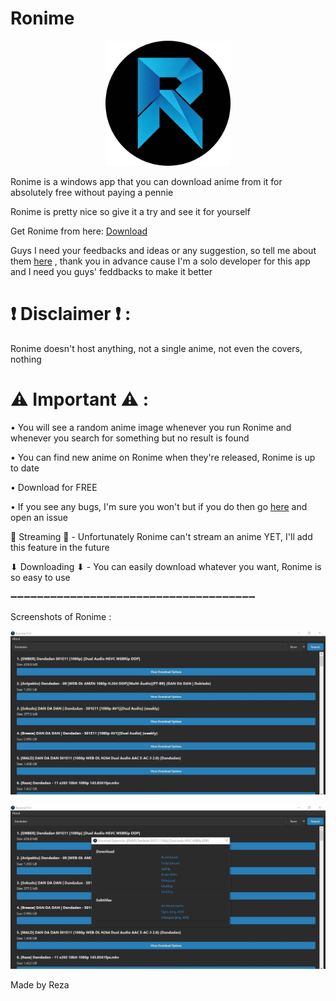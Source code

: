 # Ronime

<p align="center">
  <img src="https://github.com/Space-00/Ronime/blob/main/Screenshots/Logo.png" alt="Logo" width="200" height="200">
</p>

Ronime is a windows app that you can download anime from it for absolutely free without paying a pennie

Ronime is pretty nice so give it a try and see it for yourself

Get Ronime from here: [Download](https://github.com/Space-00/Ronime)

Guys I need your feedbacks and ideas or any suggestion, so tell me about them [here](https://github.com/Space-00/Ronime/issues) , thank you in advance cause I'm a solo developer for this app and I need you guys' feddbacks to make it better

# ❗ Disclaimer ❗ :

Ronime doesn't host anything, not a single anime, not even the covers, nothing

# ⚠ Important ⚠ :

• You will see a random anime image whenever you run Ronime and whenever you search for something but no result is found

• You can find new anime on Ronime when they're released, Ronime is up to date

• Download for FREE

• If you see any bugs, I'm sure you won't but if you do then go [here](https://github.com/Space-00/Ronime/issues) and open an issue

🍿 Streaming 🍿 - Unfortunately Ronime can't stream an anime YET, I'll add this feature in the future

⬇ Downloading ⬇ - You can easily download whatever you want, Ronime is so easy to use

➖➖➖➖➖➖➖➖➖➖➖➖➖➖➖➖➖➖➖➖➖➖➖➖➖➖➖➖➖➖➖➖➖➖➖➖➖

Screenshots of Ronime :

<p align="center">
  <img src="https://github.com/Space-00/Ronime/blob/main/Screenshots/1.jpg" alt="App Screenshot">
</p>

<p align="center">
  <img src="https://github.com/Space-00/Ronime/blob/main/Screenshots/2.jpg" alt="App Screenshot">
</p>

Made by Reza
